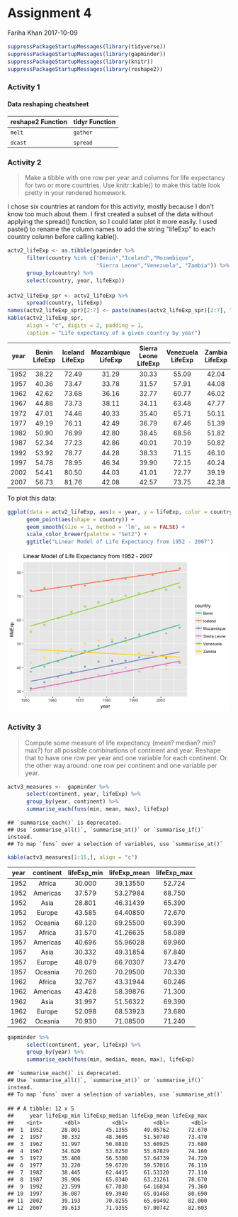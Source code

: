 Assignment 4
================
Fariha Khan
2017-10-09

``` r
suppressPackageStartupMessages(library(tidyverse))
suppressPackageStartupMessages(library(gapminder))
suppressPackageStartupMessages(library(knitr))
suppressPackageStartupMessages(library(reshape2))
```

### Activity 1

#### Data reshaping cheatsheet

| reshape2 Function | tidyr Function |
|-------------------|----------------|
| `melt`            | `gather`       |
| `dcast`           | `spread`       |

### Activity 2

> Make a tibble with one row per year and columns for life expectancy for two or more countries. Use knitr::kable() to make this table look pretty in your rendered homework.

I chose six countries at random for this activity, mostly because I don't know too much about them. I first created a subset of the data without applying the spread() function, so I could later plot it more easily. I used paste() to rename the column names to add the string "lifeExp" to each country column before calling kable().

``` r
actv2_lifeExp <- as.tibble(gapminder %>% 
      filter(country %in% c("Benin","Iceland","Mozambique",
                            "Sierra Leone","Venezuela", "Zambia")) %>% 
      group_by(country) %>% 
      select(country, year, lifeExp))

actv2_lifeExp_spr <- actv2_lifeExp %>% 
      spread(country, lifeExp)
names(actv2_lifeExp_spr)[2:7] <- paste(names(actv2_lifeExp_spr)[2:7], "LifeExp", sep = " ")
kable(actv2_lifeExp_spr,
      align = "c", digits = 2, padding = 1,
      caption = "Life expectancy of a given country by year")
```

| year | Benin LifeExp | Iceland LifeExp | Mozambique LifeExp | Sierra Leone LifeExp | Venezuela LifeExp | Zambia LifeExp |
|:----:|:-------------:|:---------------:|:------------------:|:--------------------:|:-----------------:|:--------------:|
| 1952 |     38.22     |      72.49      |        31.29       |         30.33        |       55.09       |      42.04     |
| 1957 |     40.36     |      73.47      |        33.78       |         31.57        |       57.91       |      44.08     |
| 1962 |     42.62     |      73.68      |        36.16       |         32.77        |       60.77       |      46.02     |
| 1967 |     44.88     |      73.73      |        38.11       |         34.11        |       63.48       |      47.77     |
| 1972 |     47.01     |      74.46      |        40.33       |         35.40        |       65.71       |      50.11     |
| 1977 |     49.19     |      76.11      |        42.49       |         36.79        |       67.46       |      51.39     |
| 1982 |     50.90     |      76.99      |        42.80       |         38.45        |       68.56       |      51.82     |
| 1987 |     52.34     |      77.23      |        42.86       |         40.01        |       70.19       |      50.82     |
| 1992 |     53.92     |      78.77      |        44.28       |         38.33        |       71.15       |      46.10     |
| 1997 |     54.78     |      78.95      |        46.34       |         39.90        |       72.15       |      40.24     |
| 2002 |     54.41     |      80.50      |        44.03       |         41.01        |       72.77       |      39.19     |
| 2007 |     56.73     |      81.76      |        42.08       |         42.57        |       73.75       |      42.38     |

To plot this data:

``` r
ggplot(data = actv2_lifeExp, aes(x = year, y = lifeExp, color = country)) +
      geom_point(aes(shape = country)) +
      geom_smooth(size = 1, method = 'lm', se = FALSE) +
      scale_color_brewer(palette = "Set2") +
      ggtitle("Linear Model of Life Expectancy from 1952 - 2007")
```

![](hw04_tidyData_files/figure-markdown_github-ascii_identifiers/plot%20lifeExp%202+%20countries-1.png)

### Activity 3

> Compute some measure of life expectancy (mean? median? min? max?) for all possible combinations of continent and year. Reshape that to have one row per year and one variable for each continent. Or the other way around: one row per continent and one variable per year.

``` r
actv3_measures <-  gapminder %>% 
      select(continent, year, lifeExp) %>% 
      group_by(year, continent) %>% 
      summarise_each(funs(min, mean, max), lifeExp)
```

    ## `summarise_each()` is deprecated.
    ## Use `summarise_all()`, `summarise_at()` or `summarise_if()` instead.
    ## To map `funs` over a selection of variables, use `summarise_at()`

``` r
kable(actv3_measures[1:15,], align = "c")
```

| year | continent | lifeExp\_min | lifeExp\_mean | lifeExp\_max |
|:----:|:---------:|:------------:|:-------------:|:------------:|
| 1952 |   Africa  |    30.000    |    39.13550   |    52.724    |
| 1952 |  Americas |    37.579    |    53.27984   |    68.750    |
| 1952 |    Asia   |    28.801    |    46.31439   |    65.390    |
| 1952 |   Europe  |    43.585    |    64.40850   |    72.670    |
| 1952 |  Oceania  |    69.120    |    69.25500   |    69.390    |
| 1957 |   Africa  |    31.570    |    41.26635   |    58.089    |
| 1957 |  Americas |    40.696    |    55.96028   |    69.960    |
| 1957 |    Asia   |    30.332    |    49.31854   |    67.840    |
| 1957 |   Europe  |    48.079    |    66.70307   |    73.470    |
| 1957 |  Oceania  |    70.260    |    70.29500   |    70.330    |
| 1962 |   Africa  |    32.767    |    43.31944   |    60.246    |
| 1962 |  Americas |    43.428    |    58.39876   |    71.300    |
| 1962 |    Asia   |    31.997    |    51.56322   |    69.390    |
| 1962 |   Europe  |    52.098    |    68.53923   |    73.680    |
| 1962 |  Oceania  |    70.930    |    71.08500   |    71.240    |

``` r
gapminder %>% 
      select(continent, year, lifeExp) %>% 
      group_by(year) %>% 
      summarise_each(funs(min, median, mean, max), lifeExp)
```

    ## `summarise_each()` is deprecated.
    ## Use `summarise_all()`, `summarise_at()` or `summarise_if()` instead.
    ## To map `funs` over a selection of variables, use `summarise_at()`

    ## # A tibble: 12 x 5
    ##     year lifeExp_min lifeExp_median lifeExp_mean lifeExp_max
    ##    <int>       <dbl>          <dbl>        <dbl>       <dbl>
    ##  1  1952      28.801        45.1355     49.05762      72.670
    ##  2  1957      30.332        48.3605     51.50740      73.470
    ##  3  1962      31.997        50.8810     53.60925      73.680
    ##  4  1967      34.020        53.8250     55.67829      74.160
    ##  5  1972      35.400        56.5300     57.64739      74.720
    ##  6  1977      31.220        59.6720     59.57016      76.110
    ##  7  1982      38.445        62.4415     61.53320      77.110
    ##  8  1987      39.906        65.8340     63.21261      78.670
    ##  9  1992      23.599        67.7030     64.16034      79.360
    ## 10  1997      36.087        69.3940     65.01468      80.690
    ## 11  2002      39.193        70.8255     65.69492      82.000
    ## 12  2007      39.613        71.9355     67.00742      82.603
